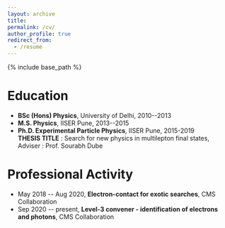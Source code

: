 ```yaml
---
layout: archive
title:
permalink: /cv/
author_profile: true
redirect_from:
  - /resume
---
```


{% include base_path %}

Education
======

- **BSc (Hons) Physics**, University of Delhi, 2010--2013
- **M.S. Physics**, IISER Pune, 2013--2015
- **Ph.D. Experimental Particle Physics**, IISER Pune, 2015-2019\
**THESIS TITLE** : Search for new physics in multilepton final states, Adviser : Prof. Sourabh Dube

Professional Activity
======

- May 2018 -- Aug 2020, **Electron-contact for exotic searches**, CMS Collaboration
- Sep 2020 -- present, **Level-3 convener - identification of electrons and photons**, CMS Collaboration

<!---
Work experience
======
* Summer 2015: Research Assistant
  * Github University
  * Duties included: Tagging issues
  * Supervisor: Professor Git

* Fall 2015: Research Assistant
  * Github University
  * Duties included: Merging pull requests
  * Supervisor: Professor Hub
  
Skills
======
* Skill 1
* Skill 2
  * Sub-skill 2.1
  * Sub-skill 2.2
  * Sub-skill 2.3
* Skill 3

Publications
======
  <ul>{% for post in site.publications %}
    {% include archive-single-cv.html %}
  {% endfor %}</ul>
  
Talks
======
  <ul>{% for post in site.talks %}
    {% include archive-single-talk-cv.html %}
  {% endfor %}</ul>
  
Teaching
======
  <ul>{% for post in site.teaching %}
    {% include archive-single-cv.html %}
  {% endfor %}</ul>
  
Service and leadership
======
* Currently signed in to 43 different slack teams

-->